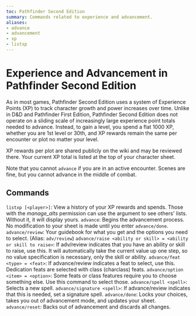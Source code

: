 ```yaml
---
toc: Pathfinder Second Edition
summary: Commands related to experience and advancement.
aliases:
- advance
- advancement
- xp
- listxp
---
```


# Experience and Advancement in Pathfinder Second Edition

As in most games, Pathfinder Second Edition uses a system of Experience Points (XP) to track character growth and power increases over time. Unlike in D&D and Pathfinder First Edition, Pathfinder Second Edition does not operate on a sliding scale of increasingly large experience point totals needed to advance. Instead, to gain a level, you spend a flat 1000 XP, whether you are 1st level or 30th, and XP rewards remain the same per encounter or plot no matter your level. 

XP rewards per plot are shared publicly on the wiki and may be reviewed there. Your current XP total is listed at the top of your character sheet. 

Note that you cannot `advance` if you are in an active encounter. Scenes are fine, but you cannot advance in the middle of combat.

## Commands

`listxp [<player>]`: View a history of your XP rewards and spends. Those with the _manage_alts_ permission can use the argument to see others' lists. Without it, it will display yours.
`advance`: Begins the advancement process. No modification to your sheet is made until you enter `advance/done`. 
`advance/review`: Your guidebook for what you get and the options you need to select. (Alias: `adv/review`)
`advance/raise <ability or skill> = <ability or skill to raise>`: If adv/review indicates that you have an ability or skill to raise, use this. It will automatically take the current value up one step, so no value specification is necessary, only the skill or ability.
`advance/feat <type> = <feat>`: If advance/review indicates a feat to select, use this. Dedication feats are selected with class (charclass) feats.
`advance/option <item> = <option>`: Some feats or class features require you to choose something else. Use this command to select those.
`advance/spell <spell>`: Selects a new spell. 
`advance/signature <spell>`: If advance/review indicates that this is needed, set a signature spell. 
`advance/done`: Locks your choices, takes you out of advancement mode, and updates your sheet. 
`advance/reset`: Backs out of advancement and discards all changes.